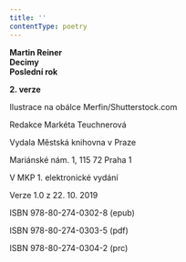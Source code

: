 ```yaml
---
title: ''
contentType: poetry
---
```


**Martin Reiner  
Decimy  
Poslední rok**

**2\. verze**

Ilustrace na obálce Merfin/Shutterstock.com

Redakce Markéta Teuchnerová

Vydala Městská knihovna v Praze

Mariánské nám. 1, 115 72 Praha 1

V MKP 1. elektronické vydání

Verze 1.0 z 22. 10. 2019

ISBN 978-80-274-0302-8 (epub)

ISBN 978-80-274-0303-5 (pdf)

ISBN 978-80-274-0304-2 (prc)
